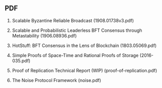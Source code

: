 ## PDF

01. Scalable Byzantine Reliable Broadcast (1908.01738v3.pdf)

02. Scalable and Probabilistic Leaderless BFT Consensus through Metastability (1906.08936.pdf)

03. HotStuff: BFT Consensus in the Lens of Blockchain (1803.05069.pdf)

04. Simple Proofs of Space-Time and Rational Proofs of Storage (2016-035.pdf)

05. Proof of Replication Technical Report (WIP) (proof-of-replication.pdf)

06. The Noise Protocol Framework (noise.pdf)